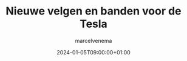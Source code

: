 ---
title: "Nieuwe velgen en banden voor de Tesla"
date: 2024-01-05T09:00:00+01:00
draft: true
tags: ["modelx"]
author: "marcelvenema"
---